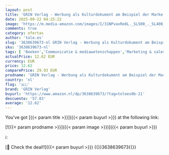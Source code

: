 ```yaml
---
layout: post
title: 'GRIN Verlag - Werbung als Kulturdokument am Beispiel der Marke Nivea'
date: 2025-09-22 04:25:22
image: 'https://m.media-amazon.com/images/I/31NPvaxRe8L._SL500_._SL400_.jpg'
comments: true
category: ofertas
author: 'tole.es'
slug: '3638639673-nl GRIN Verlag - Werbung als Kulturdokument am Beispiel der...'
sku: '3638639673-nl'
tags: [ 'Boeken','Communicatie & mediawetenschappen','Marketing & sales','Naslagwerken','Politiek, filosofie & sociale wetenschappen','Sales & verkoop','Sociale wetenschappen','Studieboeken & studiegidsen','Studieboeken communicatie','Studieboeken mediawetenschap','Studieboeken voor hoger onderwijs','Woorden, taal & grammatica','Zakenwereld & economie','grin verlag','🇳🇱', ]
actualPrice: 12.62 EUR
currency: EUR
price: 12.62
comparePrice: 29.93 EUR
prodname: 'GRIN Verlag - Werbung als Kulturdokument am Beispiel der Marke Nivea'
country: 'nl'
flag: '🇳🇱'
brand: 'GRIN Verlag'
buyurl: 'https://www.amazon.nl/dp/3638639673/?tag=tolees0b-21'
descuento: '57.83'
average: '12.62'
---
```


You've got [{{< param title >}}]({{< param buyurl >}}) at the following link:

[![{{< param prodname >}}]({{< param image >}})]({{< param buyurl >}})

ℹ️:


[🛒 Check the deal!!]({{< param buyurl >}})
{{<world>}}3638639673{{</world>}}
